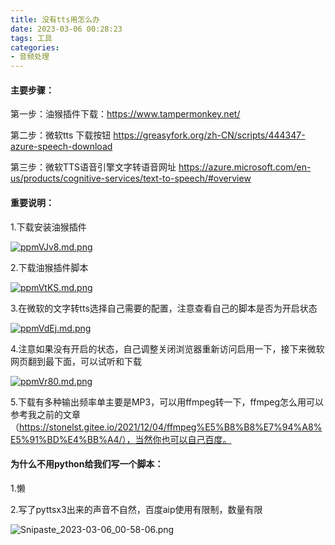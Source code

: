 ```yaml
---
title: 没有tts用怎么办
date: 2023-03-06 00:28:23
tags: 工具
categories:
- 音频处理
---
```


####  主要步骤：

第一步：油猴插件下载：https://www.tampermonkey.net/ 

第二步：微软tts 下载按钮 https://greasyfork.org/zh-CN/scripts/444347-azure-speech-download

第三步：微软TTS语音引擎文字转语音网址 https://azure.microsoft.com/en-us/products/cognitive-services/text-to-speech/#overview

#### 重要说明：

1.下载安装油猴插件

[![ppmVJv8.md.png](https://s1.ax1x.com/2023/03/08/ppmVJv8.md.png)](https://imgse.com/i/ppmVJv8)

2.下载油猴插件脚本

[![ppmVtKS.md.png](https://s1.ax1x.com/2023/03/08/ppmVtKS.md.png)](https://imgse.com/i/ppmVtKS)

3.在微软的文字转tts选择自己需要的配置，注意查看自己的脚本是否为开启状态

[![ppmVdEj.md.png](https://s1.ax1x.com/2023/03/08/ppmVdEj.md.png)](https://imgse.com/i/ppmVdEj)

4.注意如果没有开启的状态，自己调整关闭浏览器重新访问启用一下，接下来微软网页翻到最下面，可以试听和下载

[![ppmVr80.md.png](https://s1.ax1x.com/2023/03/08/ppmVr80.md.png)](https://imgse.com/i/ppmVr80)

5.下载有多种输出频率单主要是MP3，可以用ffmpeg转一下，ffmpeg怎么用可以参考我之前的文章（https://stonelst.gitee.io/2021/12/04/ffmpeg%E5%B8%B8%E7%94%A8%E5%91%BD%E4%BB%A4/），当然你也可以自己百度。

#### 为什么不用python给我们写一个脚本：

1.懒

2.写了pyttsx3出来的声音不自然，百度aip使用有限制，数量有限

![Snipaste_2023-03-06_00-58-06.png](http://s5.nsloop.com:17969/images/2023/03/06/Snipaste_2023-03-06_00-58-06.png)

